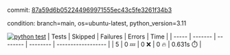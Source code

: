 commit: [87a59d6b052244969971555ec43c5fe3261f34b3](https://github.com/rcmdnk/python-action-test/tree/87a59d6b052244969971555ec43c5fe3261f34b3)

condition: branch=main, os=ubuntu-latest, python_version=3.11

[![python test](https://github.com/rcmdnk/python-action-test/actions/workflows/test.yml/badge.svg)](https://github.com/rcmdnk/python-action-test/actions/runs/14460051261)
| Tests | Skipped | Failures | Errors | Time |
| ----- | ------- | -------- | -------- | ------------------ |
| 5 | 0 :zzz: | 0 :x: | 0 :fire: | 0.631s :stopwatch: |

